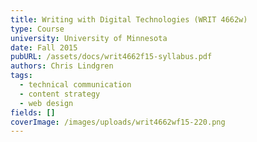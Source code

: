 ```yaml
---
title: Writing with Digital Technologies (WRIT 4662w)
type: Course
university: University of Minnesota
date: Fall 2015
pubURL: /assets/docs/writ4662f15-syllabus.pdf
authors: Chris Lindgren
tags:
  - technical communication
  - content strategy
  - web design
fields: []
coverImage: /images/uploads/writ4662wf15-220.png
---
```


